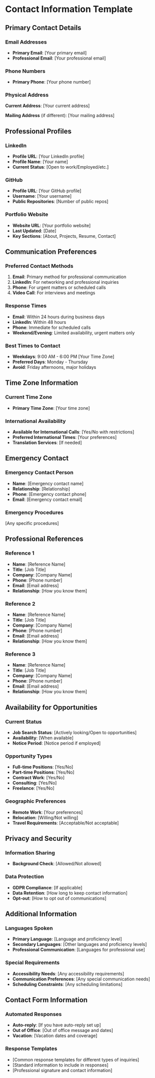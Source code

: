 # Contact Information Template

## Primary Contact Details

### Email Addresses
- **Primary Email**: [Your primary email]
- **Professional Email**: [Your professional email]

### Phone Numbers
- **Primary Phone**: [Your phone number]

### Physical Address
**Current Address**:
[Your current address]

**Mailing Address** (if different):
[Your mailing address]

## Professional Profiles

### LinkedIn
- **Profile URL**: [Your LinkedIn profile]
- **Profile Name**: [Your name]
- **Current Status**: [Open to work/Employed/etc.]

### GitHub
- **Profile URL**: [Your GitHub profile]
- **Username**: [Your username]
- **Public Repositories**: [Number of public repos]

### Portfolio Website
- **Website URL**: [Your portfolio website]
- **Last Updated**: [Date]
- **Key Sections**: [About, Projects, Resume, Contact]

## Communication Preferences

### Preferred Contact Methods
1. **Email**: Primary method for professional communication
2. **LinkedIn**: For networking and professional inquiries
3. **Phone**: For urgent matters or scheduled calls
4. **Video Call**: For interviews and meetings

### Response Times
- **Email**: Within 24 hours during business days
- **LinkedIn**: Within 48 hours
- **Phone**: Immediate for scheduled calls
- **Weekend/Evening**: Limited availability, urgent matters only

### Best Times to Contact
- **Weekdays**: 9:00 AM - 6:00 PM [Your Time Zone]
- **Preferred Days**: Monday - Thursday
- **Avoid**: Friday afternoons, major holidays

## Time Zone Information

### Current Time Zone
- **Primary Time Zone**: [Your time zone]

### International Availability
- **Available for International Calls**: [Yes/No with restrictions]
- **Preferred International Times**: [Your preferences]
- **Translation Services**: [If needed]

## Emergency Contact

### Emergency Contact Person
- **Name**: [Emergency contact name]
- **Relationship**: [Relationship]
- **Phone**: [Emergency contact phone]
- **Email**: [Emergency contact email]

### Emergency Procedures
[Any specific procedures]

## Professional References

### Reference 1
- **Name**: [Reference Name]
- **Title**: [Job Title]
- **Company**: [Company Name]
- **Phone**: [Phone number]
- **Email**: [Email address]
- **Relationship**: [How you know them]

### Reference 2
- **Name**: [Reference Name]
- **Title**: [Job Title]
- **Company**: [Company Name]
- **Phone**: [Phone number]
- **Email**: [Email address]
- **Relationship**: [How you know them]

### Reference 3
- **Name**: [Reference Name]
- **Title**: [Job Title]
- **Company**: [Company Name]
- **Phone**: [Phone number]
- **Email**: [Email address]
- **Relationship**: [How you know them]

## Availability for Opportunities

### Current Status
- **Job Search Status**: [Actively looking/Open to opportunities]
- **Availability**: [When available]
- **Notice Period**: [Notice period if employed]

### Opportunity Types
- **Full-time Positions**: [Yes/No]
- **Part-time Positions**: [Yes/No]
- **Contract Work**: [Yes/No]
- **Consulting**: [Yes/No]
- **Freelance**: [Yes/No]

### Geographic Preferences
- **Remote Work**: [Your preferences]
- **Relocation**: [Willing/Not willing]
- **Travel Requirements**: [Acceptable/Not acceptable]

## Privacy and Security

### Information Sharing
- **Background Check**: [Allowed/Not allowed]

### Data Protection
- **GDPR Compliance**: [If applicable]
- **Data Retention**: [How long to keep contact information]
- **Opt-out**: [How to opt out of communications]

## Additional Information

### Languages Spoken
- **Primary Language**: [Language and proficiency level]
- **Secondary Languages**: [Other languages and proficiency levels]
- **Professional Communication**: [Languages for professional use]

### Special Requirements
- **Accessibility Needs**: [Any accessibility requirements]
- **Communication Preferences**: [Any special communication needs]
- **Scheduling Constraints**: [Any scheduling limitations]

## Contact Form Information

### Automated Responses
- **Auto-reply**: [If you have auto-reply set up]
- **Out of Office**: [Out of office message and dates]
- **Vacation**: [Vacation dates and coverage]

### Response Templates
- [Common response templates for different types of inquiries]
- [Standard information to include in responses]
- [Professional signature and contact information]
